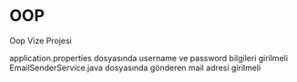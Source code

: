 # OOP
Oop Vize Projesi


application.properties dosyasında username ve password bilgileri girilmeli
EmailSenderService.java dosyasında gönderen mail adresi girilmeli
